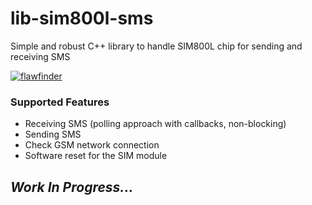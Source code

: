 # lib-sim800l-sms
Simple and robust C++ library to handle SIM800L chip for sending and receiving SMS

[![flawfinder](https://github.com/Rafdal/lib-sim800l-sms/actions/workflows/flawfinder.yml/badge.svg?branch=main)](https://github.com/Rafdal/lib-sim800l-sms/actions/workflows/flawfinder.yml)

### Supported Features
- Receiving SMS (polling approach with callbacks, non-blocking)
- Sending SMS
- Check GSM network connection
- Software reset for the SIM module

## *Work In Progress...*
